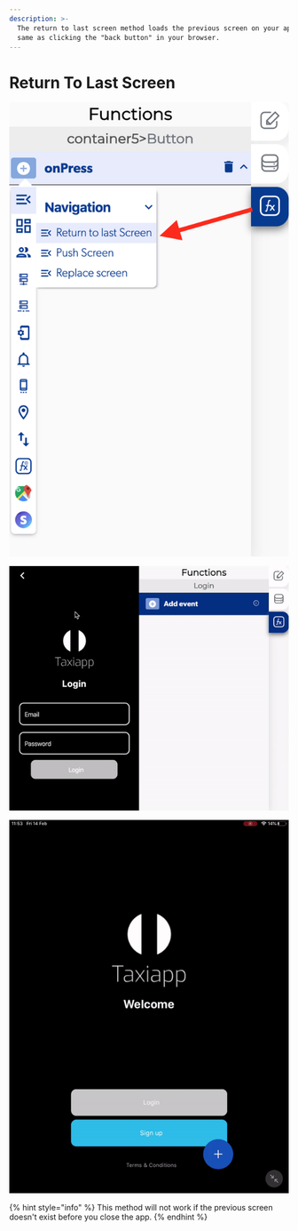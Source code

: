 ```yaml
---
description: >-
  The return to last screen method loads the previous screen on your app, is the
  same as clicking the "back button" in your browser.
---
```


# Return To Last Screen

![](../../../.gitbook/assets/captura-de-pantalla-2020-02-10-a-la-s-10.12.20.png)

![](../../../.gitbook/assets/ezgif.com-gif-maker.gif)

![](../../../.gitbook/assets/ezgif.com-video-to-gif%20%286%29.gif)

{% hint style="info" %}
This method will not work if the previous screen doesn't exist before you close the app.
{% endhint %}



